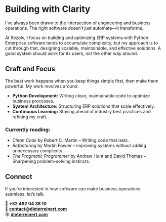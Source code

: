 # Building with Clarity

I've always been drawn to the intersection of engineering and business operations. The right software doesn’t just automate—it transforms. 

At Rezolv, I focus on building and optimizing ERP systems with Python. Enterprise software tends to accumulate complexity, but my approach is to cut through that, designing scalable, maintainable, and effective solutions. A good system should work for its users, not the other way around.

## Craft and Focus

The best work happens when you keep things simple first, then make them powerful. My work revolves around:

- **Python Development:** Writing clean, maintainable code to optimize business processes.
- **System Architecture:** Structuring ERP solutions that scale effectively.
- **Continuous Learning:** Staying ahead of industry best practices and refining my craft.

### Currently reading:
- *Clean Code* by Robert C. Martin – Writing code that lasts.
- *Refactoring* by Martin Fowler – Improving systems without adding unnecessary complexity.
- *The Pragmatic Programmer* by Andrew Hunt and David Thomas – Sharpening problem-solving instincts.

## Connect

If you’re interested in how software can make business operations seamless, let’s talk.

📱 **+32 492 04 38 10**  
📧 **[contact@dieterreinert.com](mailto:contact@dieterreinert)**  
🕸 **[dieterreinert.com](http://dieterreinert.com)**
